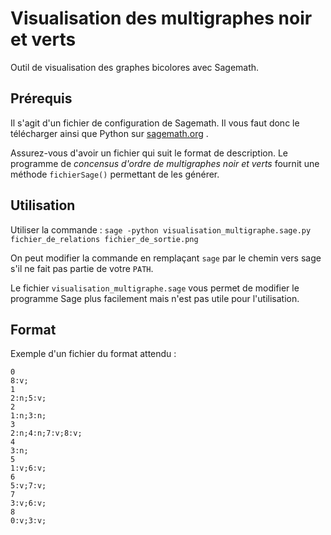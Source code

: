 # Visualisation des multigraphes noir et verts

Outil de visualisation des graphes bicolores avec Sagemath.

## Prérequis
Il s'agit d'un fichier de configuration de Sagemath. Il vous faut donc le télécharger ainsi que Python sur [sagemath.org](https://www.sagemath.org/) .

Assurez-vous d'avoir un fichier qui suit le format de description. Le programme de *concensus d'ordre de multigraphes noir et verts* fournit une méthode `fichierSage()` permettant de les générer. 

## Utilisation 

Utiliser la commande :
`sage -python visualisation_multigraphe.sage.py fichier_de_relations fichier_de_sortie.png`

On peut modifier la commande en remplaçant `sage` par le chemin vers sage s'il ne fait pas partie de votre `PATH`.

Le fichier `visualisation_multigraphe.sage` vous permet de modifier le programme Sage plus facilement mais n'est pas utile pour l'utilisation.

## Format
Exemple d'un fichier du format attendu :

```
0
8:v;
1
2:n;5:v;
2
1:n;3:n;
3
2:n;4:n;7:v;8:v;
4
3:n;
5
1:v;6:v;
6
5:v;7:v;
7
3:v;6:v;
8
0:v;3:v;
```
